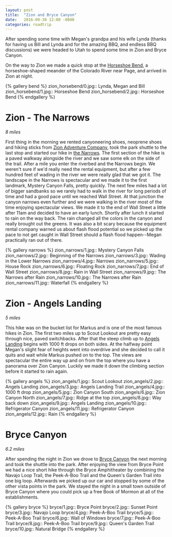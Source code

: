 ```yaml
---
layout: post
title:  "Zion and Bryce Canyon"
date:   2016-09-30 12:00 -0800
categories: roadtrip
---
```


After spending some time with Megan's grandpa and his wife Lynda (thanks for having us Bill and Lynda and for the amazing BBQ, and endless BBQ discussions) we were headed to Utah to spend some
time in Zion and Bryce Canyon.

<!--more-->

On the way to Zion we made a quick stop at the [Horseshoe Bend](http://horseshoebend.com/), a horseshoe-shaped meander of the Colorado River near Page, and arrived in Zion at night.

{% gallery bend %}
zion_horsebend/0.jpg:: Lynda, Megan and Bill
zion_horsebend/1.jpg:: Horseshoe Bend
zion_horsebend/2.jpg:: Horseshoe Bend
{% endgallery %}

# Zion - The Narrows
*8 miles*

First thing in the morning we rented canyoneering shoes, neoprene shoes and hiking sticks from  [Zion Adventure Company](http://www.zionadventures.com/zion-narrows/introduction/), 
took the park shuttle to the last stop and started our hike in [the Narrows](https://www.nps.gov/zion/planyourvisit/thenarrows.htm). The first section of the hike is a paved walkway alongside the
river and we saw some elk on the side of the trail. After a mile you enter the  riverbed and the Narrows begin. We weren't sure if we'd really need the rental equipment, but after a few hundred
feet of wading in the river we were really glad that we got it. The landscape in the Narrows is spectacular and we made it to the first landmark, Mystery Canyon Falls, pretty quickly. The next
few miles had a lot of bigger sandbanks so we rarely had to walk in the river for long periods of time and had a good pace until we reached Wall Street. At that junction the canyon narrows even
further and we were walking in the river most of the time enjoying spectacular views. We made it to the end of Wall Street a little after 11am and decided to have an early lunch. Shortly after
lunch it started to rain on the way back. The rain changed all the colors in the canyon and really brought out the greens. It was also a bit scary because the equipment rental company warned us
about flash flood potential so we picked up the pace to not get caught in Wall Street should a flash flood happen--Megan practically ran out of there.

{% gallery narrows %}
zion_narrows/1.jpg:: Mystery Canyon Falls
zion_narrows/2.jpg:: Beginning of the Narrows
zion_narrows/3.jpg:: Wading in the Lower Narrows
zion_narrows/4.jpg:: Narrows
zion_narrows/5.jpg:: House Rock
zion_narrows/6.jpg:: Floating Rock
zion_narrows/7.jpg:: End of Wall Street
zion_narrows/8.jpg:: Rain in Wall Street
zion_narrows/9.jpg:: The Narrows after Rain
zion_narrows/10.jpg:: The Narrows after Rain
zion_narrows/11.jpg:: Waterfall
{% endgallery %}

# Zion - Angels Landing
*5 miles*

This hike was on the bucket list for Markus and is one of the most famous hikes in Zion. The first two miles up to Scout Lookout are pretty easy through nice, paved switchbacks. After that the
steep climb up to [Angels Landing](https://en.wikipedia.org/wiki/Angels_Landing) begins with 1000 ft drops on both sides. At the halfway point Megan's slight fear of heights went into overdrive
and she decided to call it quits and wait while Markus pushed on to the top. The views are spectacular the entire way up and on from the top where you have a panorama over Zion Canyon. Luckily we
made it down the climbing section before it started to rain again.

{% gallery angels %}
zion_angels/1.jpg:: Scout Lookout
zion_angels/2.jpg:: Angels Landing
zion_angels/3.jpg:: Angels Landing Trail
zion_angels/4.jpg:: 1000 ft drop
zion_angels/5.jpg:: Zion Canyon South
zion_angels/6.jpg:: Zion Canyon North
zion_angels/7.jpg:: Ridge at the top
zion_angels/8.jpg:: Way back down
zion_angels/9.jpg:: Angels Landing
zion_angels/10.jpg:: Refrigerator Canyon
zion_angels/11.jpg:: Refrigerator Canyon
zion_angels/12.jpg:: Rain
{% endgallery %}

# Bryce Canyon
*6.2 miles*

After spending the night in Zion we drove to [Bryce Canyon](https://www.nps.gov/brca/index.htm) the next morning and took the shuttle into the park. After enjoying the view from Bryce Point we had
a nice short hike through the Bryce Amphitheater by combining the Navajo Loop Trail, the Peek-A-Boo Trail and the Queen's Garden Trail into one big loop. Afterwards we picked up our car and stopped
by some of the other vista points in the park. We stayed the night in a small town outside of Bryce Canyon where you could pick up a free Book of Mormon at all of the establishments.

{% gallery bryce %}
bryce/1.jpg:: Bryce Point
bryce/2.jpg:: Sunset Point
bryce/3.jpg:: Navajo Loop
bryce/4.jpg:: Peek-A-Boo Trail
bryce/5.jpg:: Peek-A-Boo Trail
bryce/6.jpg:: Wall of Windows
bryce/7.jpg:: Peek-A-Boo Trail
bryce/8.jpg:: Peek-A-Boo Trail
bryce/9.jpg:: Queen's Garden Trail
bryce/10.jpg:: Natural Bridge
{% endgallery %}